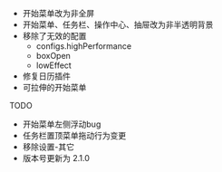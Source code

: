 - 开始菜单改为非全屏
- 开始菜单、任务栏、操作中心、抽屉改为非半透明背景
- 移除了无效的配置
    - configs.highPerformance
    - boxOpen
    - lowEffect
- 修复日历插件
- 可拉伸的开始菜单

TODO
- 开始菜单左侧浮动bug
- 任务栏置顶菜单拖动行为变更
- 移除设置-其它 
- 版本号更新为 2.1.0

